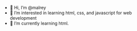 - 👋 Hi, I’m @malrey
- 👀 I’m interested in learning html, css, and javascript for web development
- 🌱 I’m currently learning html.

<!---
malrey/malrey is a ✨ special ✨ repository because its `README.md` (this file) appears on your GitHub profile.
You can click the Preview link to take a look at your changes.
--->
